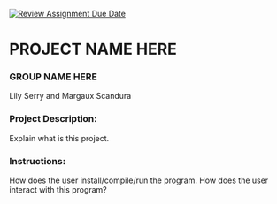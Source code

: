 [![Review Assignment Due Date](https://classroom.github.com/assets/deadline-readme-button-24ddc0f5d75046c5622901739e7c5dd533143b0c8e959d652212380cedb1ea36.svg)](https://classroom.github.com/a/SQs7pKlr)
# PROJECT NAME HERE

### GROUP NAME HERE

Lily Serry and Margaux Scandura
       
### Project Description:

Explain what is this project.
  
### Instructions:

How does the user install/compile/run the program.
How does the user interact with this program?
